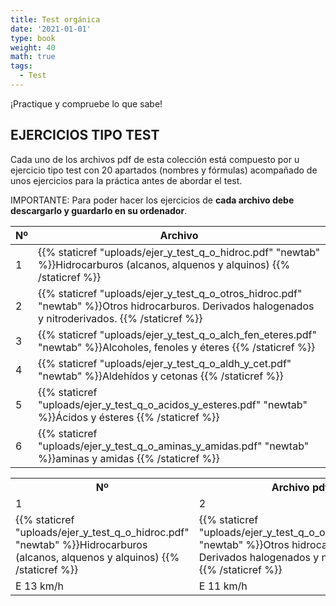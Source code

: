 ```yaml
---
title: Test orgánica
date: '2021-01-01'
type: book
weight: 40
math: true
tags:
  - Test
---
```


¡Practique y compruebe lo que sabe!

<!--more-->

## EJERCICIOS TIPO TEST

Cada uno de los archivos pdf de esta colección está compuesto por u ejercicio tipo test con 20 apartados (nombres y fórmulas) acompañado de unos ejercicios para la práctica antes de abordar el test.

IMPORTANTE: Para poder hacer los ejercicios de **cada archivo debe descargarlo y guardarlo en su ordenador**.



| Nº   | Archivo                                                      |
| ---- | ------------------------------------------------------------ |
| 1    | {{% staticref "uploads/ejer_y_test_q_o_hidroc.pdf" "newtab" %}}Hidrocarburos (alcanos, alquenos y alquinos)  {{% /staticref %}} |
| 2    | {{% staticref "uploads/ejer_y_test_q_o_otros_hidroc.pdf" "newtab" %}}Otros hidrocarburos. Derivados halogenados y nitroderivados.   {{% /staticref %}} |
| 3    | {{% staticref "uploads/ejer_y_test_q_o_alch_fen_eteres.pdf" "newtab" %}}Alcoholes, fenoles y éteres  {{% /staticref %}} |
| 4    | {{% staticref "uploads/ejer_y_test_q_o_aldh_y_cet.pdf" "newtab" %}}Aldehídos y cetonas  {{% /staticref %}} |
| 5    | {{% staticref "uploads/ejer_y_test_q_o_acidos_y_esteres.pdf" "newtab" %}}Ácidos y ésteres  {{% /staticref %}} |
| 6    | {{% staticref "uploads/ejer_y_test_q_o_aminas_y_amidas.pdf" "newtab" %}}aminas y amidas  {{% /staticref %}} |



<table class="default">  
    <tr>     
        <th>Nº</th>  
        <th>Archivo pdf</th>    
    </tr>   
    <tr> 
    <td>1</td>   
    <td>2</td>  
    </tr>  
    <tr> 
    <td>  {{% staticref &quot;uploads/ejer_y_test_q_o_hidroc.pdf&quot; &quot;newtab&quot; %}}Hidrocarburos (alcanos, alquenos y alquinos)  {{% /staticref %}}</td> 
    <td>{{% staticref &quot;uploads/ejer_y_test_q_o_otros_hidroc.pdf&quot; &quot;newtab&quot; %}}Otros hidrocarburos. Derivados halogenados y nitroderivados.   {{% /staticref %}}</td>  
    </tr> 
    <tr>     
        <td>E 13 km/h</td>  
        <td>E 11 km/h</td>   
    </tr> </table>


